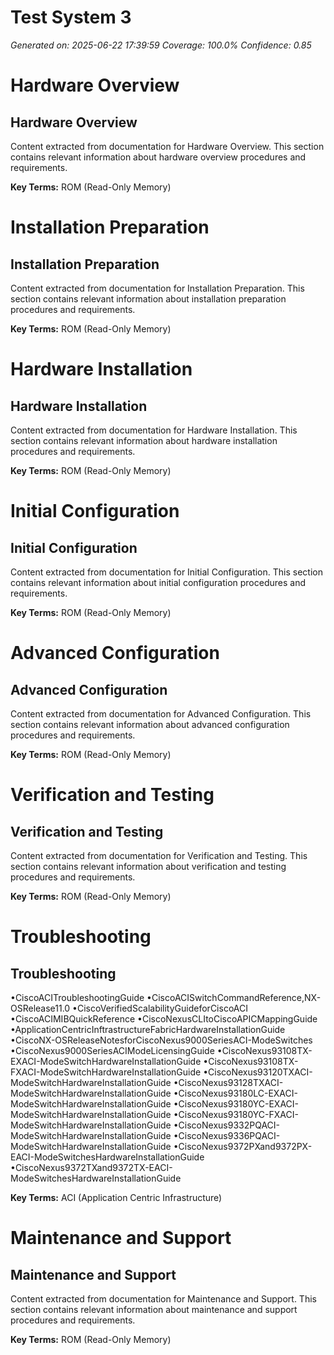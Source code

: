 # Test System 3

*Generated on: 2025-06-22 17:39:59*
*Coverage: 100.0%*
*Confidence: 0.85*

# Hardware Overview

## Hardware Overview

Content extracted from documentation for Hardware Overview. This section contains relevant information about hardware overview procedures and requirements.

**Key Terms:** ROM (Read-Only Memory)



# Installation Preparation

## Installation Preparation

Content extracted from documentation for Installation Preparation. This section contains relevant information about installation preparation procedures and requirements.

**Key Terms:** ROM (Read-Only Memory)



# Hardware Installation

## Hardware Installation

Content extracted from documentation for Hardware Installation. This section contains relevant information about hardware installation procedures and requirements.

**Key Terms:** ROM (Read-Only Memory)



# Initial Configuration

## Initial Configuration

Content extracted from documentation for Initial Configuration. This section contains relevant information about initial configuration procedures and requirements.

**Key Terms:** ROM (Read-Only Memory)



# Advanced Configuration

## Advanced Configuration

Content extracted from documentation for Advanced Configuration. This section contains relevant information about advanced configuration procedures and requirements.

**Key Terms:** ROM (Read-Only Memory)



# Verification and Testing

## Verification and Testing

Content extracted from documentation for Verification and Testing. This section contains relevant information about verification and testing procedures and requirements.

**Key Terms:** ROM (Read-Only Memory)



# Troubleshooting

## Troubleshooting

•CiscoACITroubleshootingGuide
•CiscoACISwitchCommandReference,NX-OSRelease11.0
•CiscoVerifiedScalabilityGuideforCiscoACI
•CiscoACIMIBQuickReference
•CiscoNexusCLItoCiscoAPICMappingGuide
•ApplicationCentricInftrastructureFabricHardwareInstallationGuide
•CiscoNX-OSReleaseNotesforCiscoNexus9000SeriesACI-ModeSwitches
•CiscoNexus9000SeriesACIModeLicensingGuide
•CiscoNexus93108TX-EXACI-ModeSwitchHardwareInstallationGuide
•CiscoNexus93108TX-FXACI-ModeSwitchHardwareInstallationGuide
•CiscoNexus93120TXACI-ModeSwitchHardwareInstallationGuide
•CiscoNexus93128TXACI-ModeSwitchHardwareInstallationGuide
•CiscoNexus93180LC-EXACI-ModeSwitchHardwareInstallationGuide
•CiscoNexus93180YC-EXACI-ModeSwitchHardwareInstallationGuide
•CiscoNexus93180YC-FXACI-ModeSwitchHardwareInstallationGuide
•CiscoNexus9332PQACI-ModeSwitchHardwareInstallationGuide
•CiscoNexus9336PQACI-ModeSwitchHardwareInstallationGuide
•CiscoNexus9372PXand9372PX-EACI-ModeSwitchesHardwareInstallationGuide
•CiscoNexus9372TXand9372TX-EACI-ModeSwitchesHardwareInstallationGuide

**Key Terms:** ACI (Application Centric Infrastructure)



# Maintenance and Support

## Maintenance and Support

Content extracted from documentation for Maintenance and Support. This section contains relevant information about maintenance and support procedures and requirements.

**Key Terms:** ROM (Read-Only Memory)


